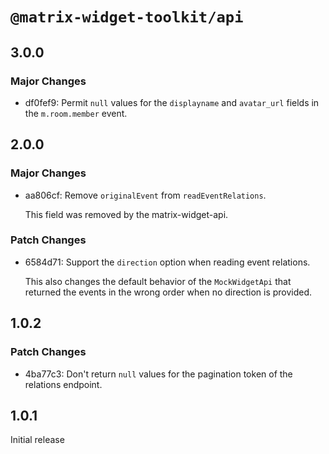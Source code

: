 # `@matrix-widget-toolkit/api`

## 3.0.0

### Major Changes

- df0fef9: Permit `null` values for the `displayname` and `avatar_url` fields in the `m.room.member` event.

## 2.0.0

### Major Changes

- aa806cf: Remove `originalEvent` from `readEventRelations`.

  This field was removed by the matrix-widget-api.

### Patch Changes

- 6584d71: Support the `direction` option when reading event relations.

  This also changes the default behavior of the `MockWidgetApi` that returned the events in the wrong order when no direction is provided.

## 1.0.2

### Patch Changes

- 4ba77c3: Don't return `null` values for the pagination token of the relations endpoint.

## 1.0.1

Initial release
